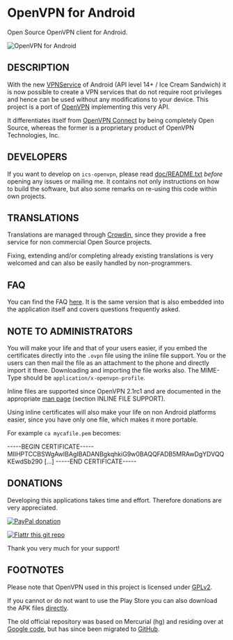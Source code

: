 # OpenVPN for Android

Open Source OpenVPN client for Android.

![OpenVPN for Android][logo]

## DESCRIPTION
With the new [VPNService][vpnservice] of Android (API level 14+ / Ice Cream
Sandwich) it is now possible to create a VPN services that do not require root
privileges and hence can be used without any modifications to your device. This
project is a port of [OpenVPN][openvpn] implementing this very API.

It differentiates itself from [OpenVPN Connect][openvpnconnect] by being
completely Open Source, whereas the former is a proprietary product of OpenVPN
Technologies, Inc.

## DEVELOPERS
If you want to develop on `ics-openvpn`, please read [doc/README.txt][readme]
*before* opening any issues or mailing me. It contains not only instructions
on how to build the software, but also some remarks on re-using this code
within own projects.

## TRANSLATIONS
Translations are managed through [Crowdin][crowdin], since they provide a free
service for non commercial Open Source projects.

Fixing, extending and/or completing already existing translations is very
welcomed and can also be easily handled by non-programmers.

## FAQ
You can find the FAQ [here][faq]. It is the same version that is also embedded
into the application itself and covers questions frequently asked.

## NOTE TO ADMINISTRATORS
You will make your life and that of your users easier, if you embed the
certificates directly into the `.ovpn` file using the inline file support. You
or the users can then mail the file as an attachment to the phone and directly
import it there. Downloading and importing the file works also. The MIME-Type
should be `application/x-openvpn-profile`.

Inline files are supported since OpenVPN 2.1rc1 and are documented in the
appropriate [man page][manpage] (section INLINE FILE SUPPORT).

Using inline certificates will also make your life on non Android platforms
easier, since you have only one file, which makes it more portable.

For example `ca mycafile.pem` becomes:

  <ca>
  -----BEGIN CERTIFICATE-----
  MIIHPTCCBSWgAwIBAgIBADANBgkqhkiG9w0BAQQFADB5MRAwDgYDVQQKEwdSb290
  [...]
  -----END CERTIFICATE-----
  </ca>

## DONATIONS

Developing this applications takes time and effort. Therefore donations are
very appreciated.

[![PayPal donation](https://www.paypalobjects.com/en_US/i/btn/btn_donate_SM.gif "PayPal")][paypal]

[![Flattr this git repo](http://api.flattr.com/button/flattr-badge-large.png "Flattr This!")][flattr]

Thank you very much for your support!

## FOOTNOTES
Please note that OpenVPN used in this project is licensed under [GPLv2][gplv2].

If you cannot or do not want to use the Play Store you can also download the
APK files [directly][apk].

The old official repository was based on Mercurial (hg) and residing over at
[Google code][googlecode], but has since been migrated to [GitHub][github].

[logo]: https://github.com/schwabe/ics-openvpn/blob/master/misc/icon-512.png
[vpnservice]: https://developer.android.com/reference/android/net/VpnService.html
[openvpn]: https://openvpn.net/
[readme]: https://github.com/schwabe/ics-openvpn/blob/master/doc/README.txt
[crowdin]: http://crowdin.net/project/ics-openvpn/invite
[openvpnconnect]: https://play.google.com/store/apps/details?id=net.openvpn.openvpn
[faq]: http://code.google.com/p/ics-openvpn/wiki/FAQ
[manpage]: https://community.openvpn.net/openvpn/wiki/Openvpn23ManPage
[paypal]: https://www.paypal.com/cgi-bin/webscr?hosted_button_id=R2M6ZP9AF25LS&cmd=_s-xclick
[gplv2]: https://www.gnu.org/licenses/gpl-2.0.html
[apk]: http://plai.de/android/
[googlecode]: http://code.google.com/p/ics-openvpn/source/
[github]: https://github.com/schwabe/ics-openvpn
[flattr]: https://flattr.com/submit/auto?url=https://github.com/schwabe/ics-openvpn

